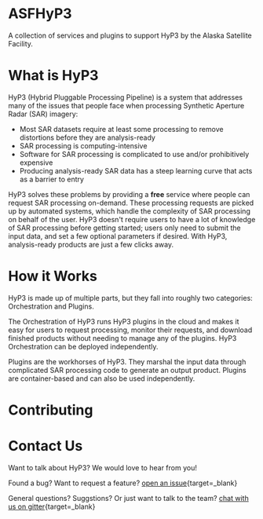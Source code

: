 # ASFHyP3
A collection of services and plugins to support HyP3 by the Alaska Satellite Facility.

# What is HyP3
HyP3 (Hybrid Pluggable Processing Pipeline) is a system that addresses many of the issues that people face when processing Synthetic Aperture Radar (SAR) imagery:
* Most SAR datasets require at least some processing to remove distortions before they are analysis-ready
* SAR processing is computing-intensive
* Software for SAR processing is complicated to use and/or prohibitively expensive
* Producing analysis-ready SAR data has a steep learning curve that acts as a barrier to entry

HyP3 solves these problems by providing a **free** service where people can request SAR processing on-demand. These processing requests are picked up by automated systems, which handle the complexity of SAR processing on behalf of the user. HyP3 doesn't require users to have a lot of knowledge of SAR processing before getting started; users only need to submit the input data, and set a few optional parameters if desired. With HyP3, analysis-ready products are just a few clicks away.

# How it Works
HyP3 is made up of multiple parts, but they fall into roughly two categories: Orchestration and Plugins. 

The Orchestration of HyP3 runs HyP3 plugins in the cloud and makes it easy for users to request processing, monitor their requests, and download finished products without needing to manage any of the plugins. HyP3 Orchestration can be deployed independently.

Plugins are the workhorses of HyP3. They marshal the input data through complicated SAR processing code to generate an output product. Plugins are container-based and can also be used independently. 

# Contributing

# Contact Us
Want to talk about HyP3? We would love to hear from you!

Found a bug? Want to request a feature? [open an issue](https://github.com/ASFHyP3/ASFHyP3/issues/new){target=_blank}

General questions? Suggstions? Or just want to talk to the team? [chat with us on gitter](https://gitter.im/ASFHyP3/community){target=_blank}
